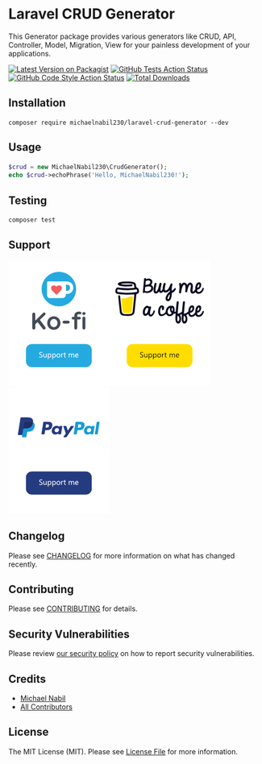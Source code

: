 # Laravel CRUD Generator

This Generator package provides various generators like CRUD, API, Controller, Model, Migration, View for your painless development of your applications.

[![Latest Version on Packagist](https://img.shields.io/packagist/v/michaelnabil230/laravel-crud-generator.svg?style=flat-square)](https://packagist.org/packages/michaelnabil230/laravel-crud-generator)
[![GitHub Tests Action Status](https://img.shields.io/github/workflow/status/michaelnabil230/laravel-crud-generator/run-tests?label=tests)](https://github.com/michaelnabil230/laravel-crud-generator/actions?query=workflow%3Arun-tests+branch%3Amain)
[![GitHub Code Style Action Status](https://img.shields.io/github/workflow/status/michaelnabil230/laravel-crud-generator/Check%20&%20fix%20styling?label=code%20style)](https://github.com/michaelnabil230/laravel-crud-generator/actions?query=workflow%3A"Check+%26+fix+styling"+branch%3Amain)
[![Total Downloads](https://img.shields.io/packagist/dt/michaelnabil230/laravel-crud-generator.svg?style=flat-square)](https://packagist.org/packages/michaelnabil230/laravel-crud-generator)

## Installation
```
composer require michaelnabil230/laravel-crud-generator --dev
```

## Usage

```php
$crud = new MichaelNabil230\CrudGenerator();
echo $crud->echoPhrase('Hello, MichaelNabil230!');
```

## Testing

```bash
composer test
```
## Support

[![](.assets/ko-fi.png)](https://ko-fi.com/michaelnabil230)[![](.assets/buymeacoffee.png)](https://www.buymeacoffee.com/michaelnabil230)[![](.assets/paypal.png)](https://www.paypal.com/paypalme/MichaelNabil23)

## Changelog

Please see [CHANGELOG](CHANGELOG.md) for more information on what has changed recently.

## Contributing

Please see [CONTRIBUTING](https://github.com/michaelnabil230/.github/blob/main/CONTRIBUTING.md) for details.

## Security Vulnerabilities

Please review [our security policy](../../security/policy) on how to report security vulnerabilities.

## Credits

- [Michael Nabil](https://github.com/michaelnabil230)
- [All Contributors](../../contributors)

## License

The MIT License (MIT). Please see [License File](LICENSE.md) for more information.
